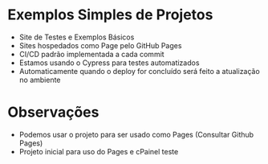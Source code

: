# Exemplos Simples de Projetos

* Site de Testes e Exemplos Básicos
* Sites hospedados como Page pelo GitHub Pages
* CI/CD padrão implementada a cada commit
* Estamos usando o Cypress para testes automatizados
* Automaticamente quando o deploy for concluído será feito a atualização no ambiente

# Observações

* Podemos usar o projeto para ser usado como Pages (Consultar Github Pages)
* Projeto inicial para uso do Pages e cPainel teste